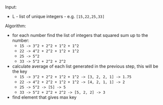 Input:
- L - list of unique integers - e.g. `[15,22,25,33]`

Algorithm:
- for each number find the list of integers that squared sum up to the number:
    - `15 -> 3^2 + 2^2 + 1^2 + 1^2`
    - `22 -> 4^2 + 2^2 + 1^2 + 1^2`
    - `25 -> 5^2`
    - `33 -> 5^2 + 2^2 + 2^2`
- calculate average of each list generated in the previous step, this will be the key
    - `15 -> 3^2 + 2^2 + 1^2 + 1^2 -> [3, 2, 2, 1] -> 1.75`
    - `22 -> 4^2 + 2^2 + 1^2 + 1^2 -> [4, 2, 1, 1] -> 2`
    - `25 -> 5^2 -> [5] -> 5`
    - `33 -> 5^2 + 2^2 + 2^2 -> [5, 2, 2] -> 3`
- find element that gives max key

